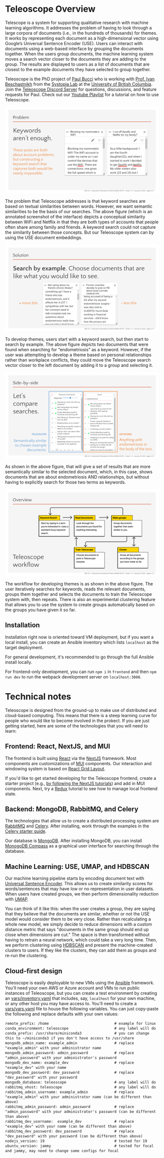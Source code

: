 # Teleoscope Overview

Telescope is a system for supporting qualitative research with machine learning algorithms. It addresses the problem of having to look through a large corpora of documents (i.e., in the hundreds of thousands) for themes. It works by representing each document as a high-dimensional vector using Google’s Universal Sentence Encoder (USE). Users can interact with documents using a web-based interface by grouping the documents together. When the users group documents, the machine learning system moves a search vector closer to the documents they are adding to the group. The results are displayed to users as a list of documents that are closest to the example documents they have selected to group together.

Teleoscope is the PhD project of [Paul Bucci](https://paulbucci.ca/) who is working with [Prof. Ivan Beschastnikh](https://www.cs.ubc.ca/~bestchai/) from the [Systopia Lab](https://systopia.cs.ubc.ca/) at the [University of British Columbia](https://www.ubc.ca/). Join the [Teleoscope Discord Server](https://discord.gg/GNpjvccnAX) for questions, discussions, and feature requests for Paul. Check out our [Youtube Playlist](https://www.youtube.com/playlist?list=PLfTo3bBE97a0_GllWl9RzzPb9GpwRuayP) for a tutorial on how to use Teleoscope.

![keywords aren't enough](images/keywords.png)

The problem that Teleoscope addresses is that keyword searches are based on textual similarities between words. However, we want semantic similarities to be the basis of our searches. The above figure (which is an annotated screenshot of the interface) depicts a conceptual similarity between WiFi and Netflix in that they are both types of accounts that people often share among family and friends. A keyword search could not capture the similarity between those concepts. But our Teleoscope system can by using the USE document embeddings.

![search by example](images/search-by-example.png)

To develop themes, users start with a keyword search, but then start to search by example. The above figure depicts two documents that were found when searching for “endometriosis” as a keyword. However, if the user was attempting to develop a theme based on personal relationships rather than workplace conflicts, they could move the Teleoscope search vector closer to the left document by adding it to a group and selecting it.

![compare searchers](images/compare-searches.png)

As shown in the above figure, that will give a set of results that are more semantically similar to the selected document, which, in this case, shows documents that are about endometriosis AND relationships, but without having to explicitly search for those two terms as keywords.

![workflow](images/teleoscope-workflow.png)

The workflow for developing themes is as shown in the above figure. The user iteratively searches for keywords, reads the relevant documents, groups them together and selects the documents to train the Teleoscope system with, then repeats. There is also an experimental clustering feature that allows you to use the system to create groups automatically based on the groups you have given it so far.

## Installation
Installation right now is oriented toward VM deployment, but if you want a local install, you can create an Ansible inventory which lists `localhost` as the target deployment.

For general development, it's recommended to go through the full Ansible install locally.

For frontend-only development, you can run `npm i` in `frontend` and then `npm run dev` to run the webpack development server on `localhost:3000`.

# Technical notes
Teleoscope is designed from the ground-up to make use of distributed and cloud-based computing. This means that there is a steep learning curve for people who would like to become involved in the prokect. If you are just getting started, here are some of the technologies that you will need to learn:

## Frontend: React, NextJS, and MUI
The frontend is built using [React](https://reactjs.org/) via the [NextJS](https://nextjs.org/) framework. Most components are customizations of [MUI](https://mui.com/) components. Our interaction and windowing system is based on [React Grid Layout](https://github.com/react-grid-layout/react-grid-layout).

If you'd like to get started developing for the Teleoscope frontend, create a starter project (e.g., [by following the NextJS tutorials](https://nextjs.org/learn/foundations/about-nextjs)) and add in MUI components. Next, try a [Redux](https://redux.js.org/) tutorial to see how to manage local frontend state.

## Backend: MongoDB, RabbitMQ, and Celery
The technologies that allow us to create a distributed processing system are [RabbitMQ](https://www.rabbitmq.com/) and [Celery](https://docs.celeryq.dev/en/stable/index.html). After installing, work through the examples in the [Celery starter guide](https://docs.celeryq.dev/en/stable/getting-started/introduction.html).

Our database is [MongoDB](https://www.mongodb.com/). After installing MongoDB, you can install [MonogoDB Compass](https://www.mongodb.com/products/compass) as a graphical user interface for searching through the database.

## Machine Learning: USE, UMAP, and HDBSCAN
Our machine learning pipeline starts by encoding document text with [Universal Sentence Encoder](https://www.tensorflow.org/hub/tutorials/semantic_similarity_with_tf_hub_universal_encoder). This allows us to create similarity scores for words/sentences that may have low or no representation in user datasets. When users have created groups, we then perform dimensionality reduction with [UMAP](https://umap-learn.readthedocs.io/en/latest/supervised.html). 

You can think of it like this: when the user creates a group, they are saying that they believe that the documents are similar, whether or not the USE model would consider them to be very close. Rather than recalculating a whole new model, we simply decide to reduce dimensions with a custom distance metric that says "documents in the same group should end up close when dimensions are cut." The space is then transformed without having to retrain a neural network, which could take a very long time. Then, we perform clustering using [HDBSCAN](https://hdbscan.readthedocs.io/en/latest/how_hdbscan_works.html) and present the machine-created clusters to users. If they like the clusters, they can add them as groups and re-run the clustering.

## Cloud-first design
Teleoscope is easily deployable to new VMs using the [Ansible](https://www.ansible.com/) framework. You'll need your own AWS or Azure account and VMs to run public instances of Teleoscope, but you can create a test environment by creating an [vars/inventory.yaml](https://docs.ansible.com/ansible/latest/inventory_guide/index.html) that includes, say, `localhost` for your own machine, or any other host you may have access to. You'll need to create a [vars/vars.yaml](https://docs.ansible.com/ansible/latest/playbook_guide/playbooks_variables.html) file to house the following variables. You can just copy-paste the following and replace defaults with your own values:

```
remote_prefix: /home                              # example for linux 
conda_environment: teleoscope                     # any label will do
conda_prefix: /usr/share/miniconda3               # you can change this to ~/miniconda3 if you don't have access to /usr/share
mongodb_admin_name: example_admin                 # replace "example_admin" with your administrator name
mongodb_admin_password: admin_password            # replace "admin_password" with your administrator's password
mongodb_dev_name: example_dev                     # replace "example_dev" with your name
mongodb_dev_password: dev_password                # replace "dev_password" with your password
mongodb_database: teleoscope                      # any label will do
rabbitmq_vhost: teleoscope                        # any label will do
rabbitmq_admin_username: example_admin            # replace "example_admin" with your administrator name (can be different than above)
rabbitmq_admin_password: admin_password           # replace "admin_password" with your administrator's password (can be different than above)
rabbitmq_dev_username:  example_dev               # replace "example_dev" with your name (can be different than above)
rabbitmq_dev_password: dev_password               # replace "dev_password" with your password (can be different than above)
nodejs_version: 19                                # tested for 19
ubuntu_version: jammy                             # tested for focal and jammy, may need to change some configs for focal
```
